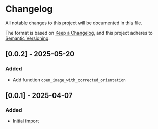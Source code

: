 # Changelog
All notable changes to this project will be documented in this file.

The format is based on [Keep a Changelog](https://keepachangelog.com/en/1.0.0/),
and this project adheres to [Semantic Versioning](https://semver.org/spec/v2.0.0.html).

## [0.0.2] - 2025-05-20
### Added
- Add function `open_image_with_corrected_orientation`

## [0.0.1] - 2025-04-07
### Added
- Initial import
